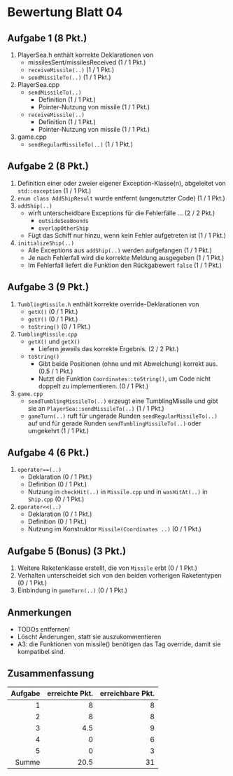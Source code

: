 # Bewertung Blatt 04

## Aufgabe 1 (8 Pkt.)

1. PlayerSea.h enthält korrekte Deklarationen von
    - missilesSent/missilesReceived (1 / 1 Pkt.)
    - `receiveMissile(..)` (1 / 1 Pkt.)
    - `sendMissileTo(..)` (1 / 1 Pkt.)
2. PlayerSea.cpp
    - `sendMissileTo(..)`
        - Definition (1 / 1 Pkt.)
        - Pointer-Nutzung von missile (1 / 1 Pkt.)
    - `receiveMissile(..)`
        - Definition (1 / 1 Pkt.)
        - Pointer-Nutzung von missile (1 / 1 Pkt.)
3. game.cpp
    - `sendRegularMissileTo(..)` (1 / 1 Pkt.)

## Aufgabe 2 (8 Pkt.)

1. Definition einer oder zweier eigener Exception-Klasse(n), abgeleitet von `std::exception` (1 / 1 Pkt.)
2. `enum class AddShipResult` wurde entfernt (ungenutzter Code) (1 / 1 Pkt.)
3. `addShip(..)`
    - wirft unterscheidbare Exceptions für die Fehlerfälle ... (2 / 2 Pkt.)
        - `outsideSeaBounds`
        - `overlapOtherShip`
    - Fügt das Schiff nur hinzu, wenn kein Fehler aufgetreten ist (1 / 1 Pkt.)
4. `initializeShip(..)`
    - Alle Exceptions aus `addShip(..)` werden aufgefangen (1 / 1 Pkt.)
    - Je nach Fehlerfall wird die korrekte Meldung ausgegeben (1 / 1 Pkt.)
    - Im Fehlerfall liefert die Funktion den Rückgabewert `false` (1 / 1 Pkt.)

## Aufgabe 3 (9 Pkt.)

1. `TumblingMissile.h` enthält korrekte override-Deklarationen von
    - `getX()` (0 / 1 Pkt.)
    - `getY()` (0 / 1 Pkt.)
    - `toString()` (0 / 1 Pkt.)
2. `TumblingMissile.cpp`
    - `getX()` und `getX()`
        - Liefern jeweils das korrekte Ergebnis. (2 / 2 Pkt.)
    - `toString()`
        - Gibt beide Positionen (ohne und mit Abweichung) korrekt aus. (0.5 / 1 Pkt.)
        - Nutzt die Funktion `Coordinates::toString()`, um Code nicht doppelt zu implementieren. (0 / 1 Pkt.)
3. `game.cpp`
    - `sendTumblingMissileTo(..)` erzeugt eine TumblingMissile und gibt sie an
      `PlayerSea::sendMissileTo(..)` (1 / 1 Pkt.)
    - `gameTurn(..)` ruft für ungerade Runden `sendRegularMissileTo(..)` auf und für gerade Runden
      `sendTumblingMissileTo(..)` oder umgekehrt (1 / 1 Pkt.)

## Aufgabe 4 (6 Pkt.)

1. `operator==(..)`
    - Deklaration (0 / 1 Pkt.)
    - Definition (0 / 1 Pkt.)
    - Nutzung in `checkHit(..)` in `Missile.cpp` und in `wasHitAt(..)` in `Ship.cpp` (0 / 1 Pkt.)
2. `operator<<(..)`
    - Deklaration (0 / 1 Pkt.)
    - Definition (0 / 1 Pkt.)
    - Nutzung im Konstruktor `Missile(Coordinates ..)` (0 / 1 Pkt.)

## Aufgabe 5 (Bonus) (3 Pkt.)

1. Weitere Raketenklasse erstellt, die von `Missile` erbt (0 / 1 Pkt.)
2. Verhalten unterscheidet sich von den beiden vorherigen Raketentypen (0 / 1 Pkt.)
3. Einbindung in `gameTurn(..)` (0 / 1 Pkt.)

## Anmerkungen
- TODOs entfernen!
- Löscht Änderungen, statt sie auszukommentieren
- A3: die Funktionen von missile() benötigen das Tag override, damit sie kompatibel sind.

## Zusammenfassung

| Aufgabe | erreichte Pkt. | erreichbare Pkt. |
|--------:|---------------:|-----------------:|
|       1 |              8 |                8 |
|       2 |              8 |                8 |
|       3 |            4.5 |                9 |
|       4 |              0 |                6 |
|       5 |              0 |                3 |
|   Summe |           20.5 |               31 |
